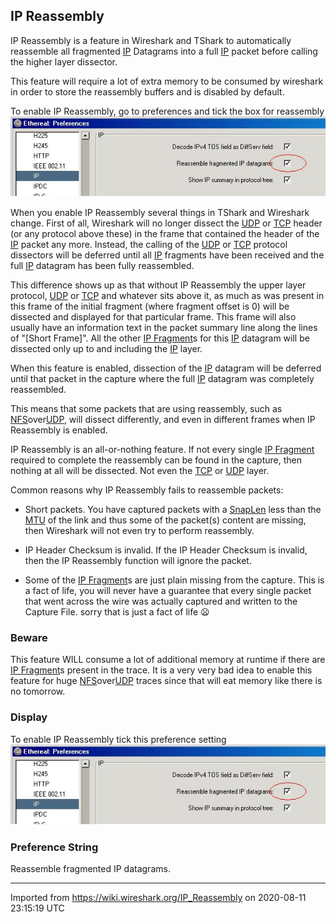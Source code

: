 ## IP Reassembly

IP Reassembly is a feature in Wireshark and TShark to automatically reassemble all fragmented [IP](/IP) Datagrams into a full [IP](/IP) packet before calling the higher layer dissector.

This feature will require a lot of extra memory to be consumed by wireshark in order to store the reassembly buffers and is disabled by default.

To enable IP Reassembly, go to preferences and tick the box for reassembly ![ipreassembly.jpg](uploads/__moin_import__/attachments/IP_Reassembly/ipreassembly.jpg "ipreassembly.jpg")

When you enable IP Reassembly several things in TShark and Wireshark change. First of all, Wireshark will no longer dissect the [UDP](/UDP) or [TCP](/TCP) header (or any protocol above these) in the frame that contained the header of the [IP](/IP) packet any more. Instead, the calling of the [UDP](/UDP) or [TCP](/TCP) protocol dissectors will be deferred until all [IP](/IP) fragments have been received and the full [IP](/IP) datagram has been fully reassembled.

This difference shows up as that without IP Reassembly the upper layer protocol, [UDP](/UDP) or [TCP](/TCP) and whatever sits above it, as much as was present in this frame of the initial fragment (where fragment offset is 0) will be dissected and displayed for that particular frame. This frame will also usually have an information text in the packet summary line along the lines of "\[Short Frame\]". All the other [IP Fragment](/IP-Fragment)s for this [IP](/IP) datagram will be dissected only up to and including the [IP](/IP) layer.

When this feature is enabled, dissection of the [IP](/IP) datagram will be deferred until that packet in the capture where the full [IP](/IP) datagram was completely reassembled.

This means that some packets that are using reassembly, such as [NFS](/NFS)over[UDP](/UDP), will dissect differently, and even in different frames when IP Reassembly is enabled.

IP Reassembly is an all-or-nothing feature. If not every single [IP Fragment](/IP-Fragment) required to complete the reassembly can be found in the capture, then nothing at all will be dissected. Not even the [TCP](/TCP) or [UDP](/UDP) layer.

Common reasons why IP Reassembly fails to reassemble packets:

  - Short packets. You have captured packets with a [SnapLen](/SnapLen) less than the [MTU](/MTU) of the link and thus some of the packet(s) content are missing, then Wireshark will not even try to perform reassembly.

  - IP Header Checksum is invalid. If the IP Header Checksum is invalid, then the IP Reassembly function will ignore the packet.

  - Some of the [IP Fragment](/IP-Fragment)s are just plain missing from the capture. This is a fact of life, you will never have a guarantee that every single packet that went across the wire was actually captured and written to the Capture File. sorry that is just a fact of life :frowning:

### Beware

This feature WILL consume a lot of additional memory at runtime if there are [IP Fragment](/IP-Fragment)s present in the trace. It is a very very bad idea to enable this feature for huge [NFS](/NFS)over[UDP](/UDP) traces since that will eat memory like there is no tomorrow.

### Display

To enable IP Reassembly tick this preference setting ![ipreassembly.jpg](uploads/__moin_import__/attachments/IP_Reassembly/ipreassembly.jpg "ipreassembly.jpg")

### Preference String

Reassemble fragmented IP datagrams.

---

Imported from https://wiki.wireshark.org/IP_Reassembly on 2020-08-11 23:15:19 UTC
